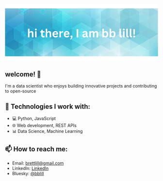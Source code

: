 ![Header Image](https://github.com/myreprise/myreprise/blob/main/welcome_background.png)

## welcome! 👋

I'm a data scientist who enjoys building innovative projects and contributing to open-source

## 🚀 Technologies I work with:
- 💻 Python, JavaScript
- 🌐 Web development, REST APIs
- 📊 Data Science, Machine Learning

## 📫 How to reach me:
- Email: brettlill@gmail.com
- LinkedIn: [LinkedIn](https://www.linkedin.com/in/bblill/)
- Bluesky: [@bblill](https://bsky.app/profile/bblill.bsky.social)
